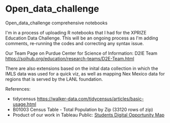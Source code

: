 # Open_data_challenge
Open_data_challenge comprehensive notebooks 

I'm in a process of uploading R notebooks that I had for the XPRIZE Education Data Challenge. 
This will be an ongoing process as I'm adding comments, 
re-running the codes and correcting any syntax issue. 

Our Team Page on Purdue Center for Science of Information: D2IE Team <https://soihub.org/education/research-teams/D2E-Team.html>

There are also extensions based on the inital data collection in which the IMLS data
was used for a quick viz, as well as mapping Nex Mexico data for regions that is served by the LANL foundation. 

References: 
- tidycensus <https://walker-data.com/tidycensus/articles/basic-usage.html> 
- B01003 Census Table - Total Population by Zip (33120 rows of zip)
- Product of our work in Tableau Public: [Students Digital Opportunity Map](https://public.tableau.com/views/EducationOpenDataChallenge-D2IETeam/SDO?:language=en-US&:display_count=n&:origin=viz_share_link)
